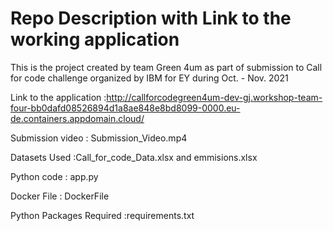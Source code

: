 # Repo Description with Link to the working application

This is the project created by team Green 4um as part of submission to Call for code challenge organized by IBM for EY during Oct. - Nov. 2021

Link to the application :http://callforcodegreen4um-dev-gj.workshop-team-four-bb0dafd08526894d1a8ae848e8bd8099-0000.eu-de.containers.appdomain.cloud/

Submission video : Submission_Video.mp4  

Datasets Used :Call_for_code_Data.xlsx and emmisions.xlsx 

Python code : app.py 

Docker File : DockerFile

Python Packages Required :requirements.txt

